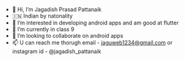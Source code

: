 - 👋 Hi, I’m Jagadish Prasad Pattanaik
- 🇮🇳 Indian by natonality
- 👀 I’m interested in developing android apps and am good at flutter
- 🌱 I’m currently in class 9
- 💞️ I’m looking to collaborate on android apps
- 📫 U can reach me thorugh email - jaguweb1234@gmail.com or instagram id - @jagadish_pattanaik
<!---
jagadish-pattanaik/jagadish-pattanaik is a ✨ special ✨ repository because its `README.md` (this file) appears on your GitHub profile.
You can click the Preview link to take a look at your changes.
--->
